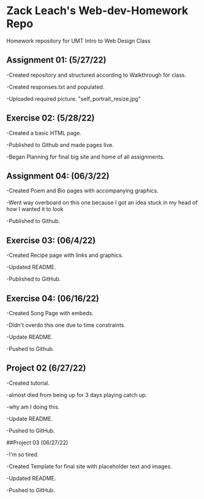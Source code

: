 # Zack Leach's Web-dev-Homework Repo

Homework repository for UMT Intro to Web Design Class


## Assignment 01:  (5/27/22)

-Created repository and structured according to Walkthrough for class.

-Created responses.txt and populated.

-Uploaded required picture. "self_portrait_resize.jpg"


## Exercise 02: (5/28/22)

-Created a basic HTML page.

-Published to Github and made pages live.

-Began Planning for final big site and home of all assignments.


## Assignment 04:  (06/3/22)

-Created Poem and Bio pages with accompanying graphics.

-Went way overboard on this one because I got an idea stuck in my head of how I wanted it to look

-Published to Github.


## Exercise 03:  (06/4/22)

-Created Recipe page with links and graphics.

-Updated README.

-Published to GitHub.


## Exercise 04: (06/16/22)

-Created Song Page with embeds.

-Didn't overdo this one due to time constraints.

-Update README.

-Pushed to Github.


## Project 02 (6/27/22)

-Created tutorial.

-almost died from being up for 3 days playing catch up.

-why am I doing this.

-Update README.

-Pushed to GitHub.


##Project 03 (06/27/22)

-I'm so tired.

-Created Template for final site with placeholder text and images.

-Updated README.

-Pushed to GitHub.

